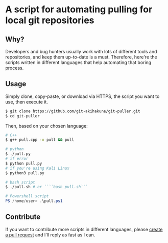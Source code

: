 # A script for automating pulling for local git repositories
## Why?
Developers and bug hunters usually work with lots of different tools and repositories, and keep them up-to-date is a must. Therefore, here're the scripts written in different languages that help automating that boring process.

## Usage
Simply clone, copy-paste, or download via HTTPS, the script you want to use, then execute it.
```bash
$ git clone https://github.com/git-akihakune/git-puller.git
$ cd git-puller
```
Then, based on your chosen language:
```bash
# C++
$ g++ pull.cpp -o pull && pull
```
```bash
# python
$ ./pull.py
# if error
$ python pull.py
# if you're using Kali Linux
$ python3 pull.py
```
```bash
# bash script
$ ./pull.sh # or ````bash pull.sh```
```
```powershell
# Powershell script
PS /home/user> .\pull.ps1
```


## Contribute
If you want to contribute more scripts in different languages, please [create a pull request](https://github.com/git-akihakune/git-puller/pulls) and I'll reply as fast as I can.